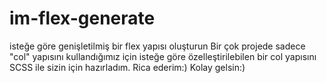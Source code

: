 # im-flex-generate
isteğe göre genişletilmiş bir flex yapısı oluşturun
Bir çok projede sadece "col" yapısını kullandığımız için isteğe göre özelleştirilebilen bir col yapısını SCSS ile sizin için hazırladım. Rica ederim:) Kolay gelsin:)
